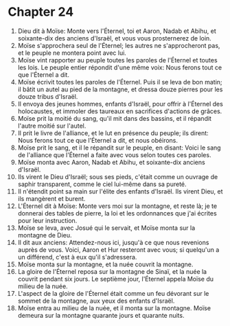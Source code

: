 # Chapter 24

1. Dieu dit à Moïse: Monte vers l'Éternel, toi et Aaron, Nadab et Abihu, et soixante-dix des anciens d'Israël, et vous vous prosternerez de loin.
2. Moïse s'approchera seul de l'Éternel; les autres ne s'approcheront pas, et le peuple ne montera point avec lui.
3. Moïse vint rapporter au peuple toutes les paroles de l'Éternel et toutes les lois. Le peuple entier répondit d'une même voix: Nous ferons tout ce que l'Éternel a dit.
4. Moïse écrivit toutes les paroles de l'Éternel. Puis il se leva de bon matin; il bâtit un autel au pied de la montagne, et dressa douze pierres pour les douze tribus d'Israël.
5. Il envoya des jeunes hommes, enfants d'Israël, pour offrir à l'Éternel des holocaustes, et immoler des taureaux en sacrifices d'actions de grâces.
6. Moïse prit la moitié du sang, qu'il mit dans des bassins, et il répandit l'autre moitié sur l'autel.
7. Il prit le livre de l'alliance, et le lut en présence du peuple; ils dirent: Nous ferons tout ce que l'Éternel a dit, et nous obéirons.
8. Moïse prit le sang, et il le répandit sur le peuple, en disant: Voici le sang de l'alliance que l'Éternel a faite avec vous selon toutes ces paroles.
9. Moïse monta avec Aaron, Nadab et Abihu, et soixante-dix anciens d'Israël.
10. Ils virent le Dieu d'Israël; sous ses pieds, c'était comme un ouvrage de saphir transparent, comme le ciel lui-même dans sa pureté.
11. Il n'étendit point sa main sur l'élite des enfants d'Israël. Ils virent Dieu, et ils mangèrent et burent.
12. L'Éternel dit à Moïse: Monte vers moi sur la montagne, et reste là; je te donnerai des tables de pierre, la loi et les ordonnances que j'ai écrites pour leur instruction.
13. Moïse se leva, avec Josué qui le servait, et Moïse monta sur la montagne de Dieu.
14. Il dit aux anciens: Attendez-nous ici, jusqu'à ce que nous revenions auprès de vous. Voici, Aaron et Hur resteront avec vous; si quelqu'un a un différend, c'est à eux qu'il s'adressera.
15. Moïse monta sur la montagne, et la nuée couvrit la montagne.
16. La gloire de l'Éternel reposa sur la montagne de Sinaï, et la nuée la couvrit pendant six jours. Le septième jour, l'Éternel appela Moïse du milieu de la nuée.
17. L'aspect de la gloire de l'Éternel était comme un feu dévorant sur le sommet de la montagne, aux yeux des enfants d'Israël.
18. Moïse entra au milieu de la nuée, et il monta sur la montagne. Moïse demeura sur la montagne quarante jours et quarante nuits.

